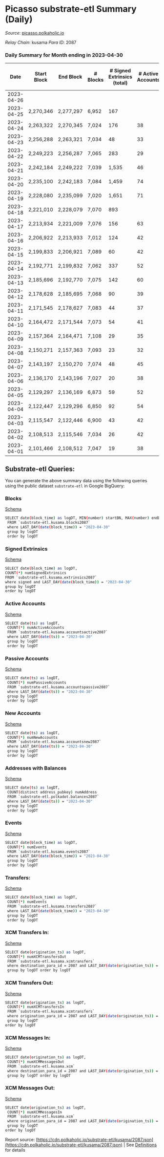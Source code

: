 # Picasso substrate-etl Summary (Daily)

_Source_: [picasso.polkaholic.io](https://picasso.polkaholic.io)

*Relay Chain*: kusama
*Para ID*: 2087



### Daily Summary for Month ending in 2023-04-30


| Date | Start Block | End Block | # Blocks  | # Signed Extrinsics (total) | # Active Accounts | # Passive | # New | # Addresses with Balances | # Events | # Transfers | # XCM Transfers In | # XCM Transfers Out | # XCM In | # XCM Out | Issues | 
| ---- | ----------- | --------- | --------  | --------------------------- | ----------------- | --------- | ----- | ------------------------- | -------- | ----------- | ------------------ | ------------------- | -------- | --------- | ------ |
| 2023-04-26 |  |  |   |  |  |  |  |  |  |   |   |   |  |  |  |
| 2023-04-25 | 2,270,346 | 2,277,297 | 6,952  | 167 |  |  |  | 2,944 | 18,569 | 3,184  | 11 ($4,183.20) | 23 ($328.68) | 11 | 23 |  |
| 2023-04-24 | 2,263,322 | 2,270,345 | 7,024  | 176 | 38 | 10 | 6 | 2,944 | 19,206 | 3,720  | 3 ($33.55) | 11 ($0.42) | 4 | 15 |  |
| 2023-04-23 | 2,256,288 | 2,263,321 | 7,034  | 48 | 33 | 7 | 3 | 2,938 | 15,578 | 1,124  |   |   |  |  |  |
| 2023-04-22 | 2,249,223 | 2,256,287 | 7,065  | 283 | 29 | 2 |  | 2,935 | 17,725 | 1,335  |   |   |  |  |  |
| 2023-04-21 | 2,242,184 | 2,249,222 | 7,039  | 1,535 | 46 | 8 | 1 | 2,935 | 32,325 | 5,949  | 1 ($6.33) |   | 4 |  |  |
| 2023-04-20 | 2,235,100 | 2,242,183 | 7,084  | 1,459 | 74 | 99 | 6 | 2,934 | 31,006 | 5,929  | 3 ($956.35) | 3 ($74.62) | 2 | 3 |  |
| 2023-04-19 | 2,228,080 | 2,235,099 | 7,020  | 1,651 | 71 | 42 | 24 | 2,928 | 32,115 | 6,160  | 7 ($843.73) | 4 ($1,714.44) | 20 | 4 |  |
| 2023-04-18 | 2,221,010 | 2,228,079 | 7,070  | 893 |  |  |  | 2,904 | 22,814 | 2,960  |   | 2 ($2,637.92) | 23 | 4 |  |
| 2023-04-17 | 2,213,934 | 2,221,009 | 7,076  | 156 | 63 | 9 | 7 | 2,904 | 17,576 | 2,221  |   | 10 ($3,145.69) | 9 | 10 |  |
| 2023-04-16 | 2,206,922 | 2,213,933 | 7,012  | 124 | 42 | 6 | 3 | 2,897 | 16,552 | 1,643  |   | 2 ($145.11) | 2 | 2 |  |
| 2023-04-15 | 2,199,833 | 2,206,921 | 7,089  | 60 | 42 | 8 | 6 | 2,894 | 15,697 | 1,081  |   | 5 ($1,790.48) | 3 | 5 |  |
| 2023-04-14 | 2,192,771 | 2,199,832 | 7,062  | 337 | 52 | 7 | 2 | 2,888 | 20,877 | 4,331  |   | 5 ($315.35) | 9 | 5 |  |
| 2023-04-13 | 2,185,696 | 2,192,770 | 7,075  | 142 | 60 | 13 | 9 | 2,886 | 17,669 | 2,299  |   | 19 ($210.10) | 35 | 19 |  |
| 2023-04-12 | 2,178,628 | 2,185,695 | 7,068  | 90 | 39 | 11 | 6 | 2,877 | 15,996 | 1,148  |   | 3 ($432.38) | 9 | 3 |  |
| 2023-04-11 | 2,171,545 | 2,178,627 | 7,083  | 44 | 37 | 11 | 6 | 2,871 | 15,294 | 758  |   | 1 ($62.26) |  | 1 |  |
| 2023-04-10 | 2,164,472 | 2,171,544 | 7,073  | 54 | 41 | 7 | 2 | 2,865 | 15,111 | 606  |   | 3 ($113.79) | 4 | 3 |  |
| 2023-04-09 | 2,157,364 | 2,164,471 | 7,108  | 29 | 35 | 7 | 3 | 2,863 | 14,779 | 373  |   | 1 ($461.79) |  | 1 |  |
| 2023-04-08 | 2,150,271 | 2,157,363 | 7,093  | 23 | 32 | 9 | 4 | 2,860 | 14,887 | 479  |   | 1 ($165.17) | 1 | 1 |  |
| 2023-04-07 | 2,143,197 | 2,150,270 | 7,074  | 48 | 45 | 10 | 4 | 2,856 | 15,385 | 721  |   | 1 ($498.44) | 6 | 1 |  |
| 2023-04-06 | 2,136,170 | 2,143,196 | 7,027  | 20 | 38 | 11 | 7 | 2,852 | 14,472 | 267  |   | 1 ($4.93) |  | 1 |  |
| 2023-04-05 | 2,129,297 | 2,136,169 | 6,873  | 59 | 52 | 9 | 3 | 2,845 | 15,003 | 860  |   | 2 ($347.23) |  | 2 |  |
| 2023-04-04 | 2,122,447 | 2,129,296 | 6,850  | 92 | 54 | 8 | 1 | 2,842 | 15,707 | 1,296  | 1 ($33.27) | 7 ($1,823.01) | 2 | 7 |  |
| 2023-04-03 | 2,115,547 | 2,122,446 | 6,900  | 43 | 42 | 10 | 4 | 2,841 | 14,673 | 519  | 2 ($9.74) | 3 ($87.25) | 2 | 3 |  |
| 2023-04-02 | 2,108,513 | 2,115,546 | 7,034  | 26 | 42 | 7 | 4 | 2,837 | 14,396 | 177  |   |   |  |  |  |
| 2023-04-01 | 2,101,466 | 2,108,512 | 7,047  | 19 | 38 | 8 | 6 | 2,834 | 14,313 | 92  |   |   |  |  |  |

## Substrate-etl Queries:
You can generate the above summary data using the following queries using the public dataset `substrate-etl` in Google BigQuery:


### Blocks 

[Schema](https://github.com/colorfulnotion/substrate-etl/blob/main/schema/blocks.json)

```bash
SELECT date(block_time) as logDT, MIN(number) startBN, MAX(number) endBN, COUNT(*) numBlocks 
 FROM `substrate-etl.kusama.blocks2087`  
 where LAST_DAY(date(block_time)) = "2023-04-30" 
 group by logDT 
 order by logDT
```

### Signed Extrinsics 

[Schema](https://github.com/colorfulnotion/substrate-etl/blob/main/schema/extrinsics.json)

```bash
SELECT date(block_time) as logDT, 
COUNT(*) numSignedExtrinsics 
FROM `substrate-etl.kusama.extrinsics2087`  
where signed and LAST_DAY(date(block_time)) = "2023-04-30" 
group by logDT 
order by logDT
```

### Active Accounts 

[Schema](https://github.com/colorfulnotion/substrate-etl/blob/main/schema/accountsactive.json)

```bash
SELECT date(ts) as logDT, 
 COUNT(*) numActiveAccounts 
 FROM `substrate-etl.kusama.accountsactive2087` 
 where LAST_DAY(date(ts)) = "2023-04-30" 
 group by logDT 
 order by logDT
```

### Passive Accounts 

[Schema](https://github.com/colorfulnotion/substrate-etl/blob/main/schema/accountspassive.json)

```bash
SELECT date(ts) as logDT, 
 COUNT(*) numPassiveAccounts 
 FROM `substrate-etl.kusama.accountspassive2087` 
 where LAST_DAY(date(ts)) = "2023-04-30" 
 group by logDT 
 order by logDT
```

### New Accounts 

[Schema](https://github.com/colorfulnotion/substrate-etl/blob/main/schema/accountsnew.json)

```bash
SELECT date(ts) as logDT, 
 COUNT(*) numNewAccounts 
 FROM `substrate-etl.kusama.accountsnew2087` 
 where LAST_DAY(date(ts)) = "2023-04-30" 
 group by logDT
 order by logDT
```

### Addresses with Balances 

[Schema](https://github.com/colorfulnotion/substrate-etl/blob/main/schema/balances.json)

```bash
SELECT date(ts) as logDT,
 COUNT(distinct address_pubkey) numAddress 
 FROM `substrate-etl.polkadot.balances2087` 
 where LAST_DAY(date(ts)) = "2023-04-30" 
 group by logDT 
 order by logDT
```

### Events 

[Schema](https://github.com/colorfulnotion/substrate-etl/blob/main/schema/events.json)

```bash
SELECT date(block_time) as logDT, 
 COUNT(*) numEvents 
 FROM `substrate-etl.kusama.events2087` 
 where LAST_DAY(date(block_time)) = "2023-04-30" 
 group by logDT 
 order by logDT
```

### Transfers:

[Schema](https://github.com/colorfulnotion/substrate-etl/blob/main/schema/transfers.json)

```bash
SELECT date(block_time) as logDT, 
 COUNT(*) numEvents 
 FROM `substrate-etl.kusama.transfers2087` 
 where LAST_DAY(date(block_time)) = "2023-04-30" 
 group by logDT 
 order by logDT
```

### XCM Transfers In: 

[Schema](https://github.com/colorfulnotion/substrate-etl/blob/main/schema/xcmtransfers.json)

```bash
SELECT date(origination_ts) as logDT, 
 COUNT(*) numXCMTransfersOut 
 FROM `substrate-etl.kusama.xcmtransfers` 
 where destination_para_id = 2087 and LAST_DAY(date(origination_ts)) = "2023-04-30" 
 group by logDT order by logDT
```

### XCM Transfers Out: 

[Schema](https://github.com/colorfulnotion/substrate-etl/blob/main/schema/xcmtransfers.json)

```bash
SELECT date(origination_ts) as logDT, 
 COUNT(*) numXCMTransfersIn 
 FROM `substrate-etl.kusama.xcmtransfers` 
 where origination_para_id = 2087 and LAST_DAY(date(origination_ts)) = "2023-04-30" 
 group by logDT 
order by logDT
```

### XCM Messages In: 

[Schema](https://github.com/colorfulnotion/substrate-etl/blob/main/schema/xcm.json)

```bash
SELECT date(origination_ts) as logDT, 
 COUNT(*) numXCMMessagesOut 
 FROM `substrate-etl.kusama.xcm` 
 where destination_para_id = 2087 and LAST_DAY(date(origination_ts)) = "2023-04-30" 
 group by logDT order by logDT
```

### XCM Messages Out: 

[Schema](https://github.com/colorfulnotion/substrate-etl/blob/main/schema/xcm.json)

```bash
SELECT date(origination_ts) as logDT, 
 COUNT(*) numXCMMessagesIn 
 FROM `substrate-etl.kusama.xcm` 
 where origination_para_id = 2087 and LAST_DAY(date(origination_ts)) = "2023-04-30" 
 group by logDT 
order by logDT
```


Report source: [https://cdn.polkaholic.io/substrate-etl/kusama/2087.json](https://cdn.polkaholic.io/substrate-etl/kusama/2087.json) | See [Definitions](/DEFINITIONS.md) for details
